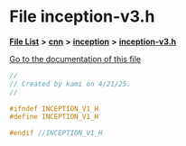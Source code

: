 

# File inception-v3.h

[**File List**](files.md) **>** [**cnn**](dir_40be95ab8912b8deac694fbe2f8f2654.md) **>** [**inception**](dir_b2aa8ff22ef72860ed32a476dd9404fe.md) **>** [**inception-v3.h**](inception-v3_8h.md)

[Go to the documentation of this file](inception-v3_8h.md)


```C++
//
// Created by kami on 4/21/25.
//

#ifndef INCEPTION_V1_H
#define INCEPTION_V1_H

#endif //INCEPTION_V1_H
```


